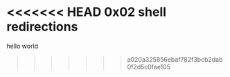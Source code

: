 <<<<<<< HEAD
0x02 shell redirections
=======
hello world
>>>>>>> a020a325856ebaf782f3bcb2dab0f2d5c0fae105
